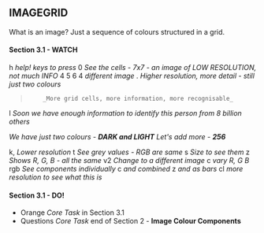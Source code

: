 ## IMAGEGRID

What is an image?
Just a sequence of colours structured in a grid.

#### Section 3.1 - WATCH

h         _help! keys to press_
0         _See the cells - 7x7 - an image of LOW RESOLUTION, not much INFO_
4 5 6 4   _different image_
.         _Higher resolution, more detail - still just two colours_
>         _More grid cells, more information, more recognisable_
l         _Soon we have enough information to identify this person from 8 billion others_

_We have just two colours - **DARK and LIGHT**_
_Let's add more - **256**_

k,        _Lower resolution_
t         _See grey values - RGB are same_
s         _Size to see them_
z         _Shows R, G, B - all the same_
v2        _Change to a different image_
c         _vary R, G B_
rgb       _See components individually_
c         _and combined_
z         _and as bars_
cl        _more resolution to see what this is_

#### Section 3.1 - DO!
 * Orange _Core Task_ in Section 3.1
 * Questions _Core Task_ end of Section 2 - **Image Colour Components**
